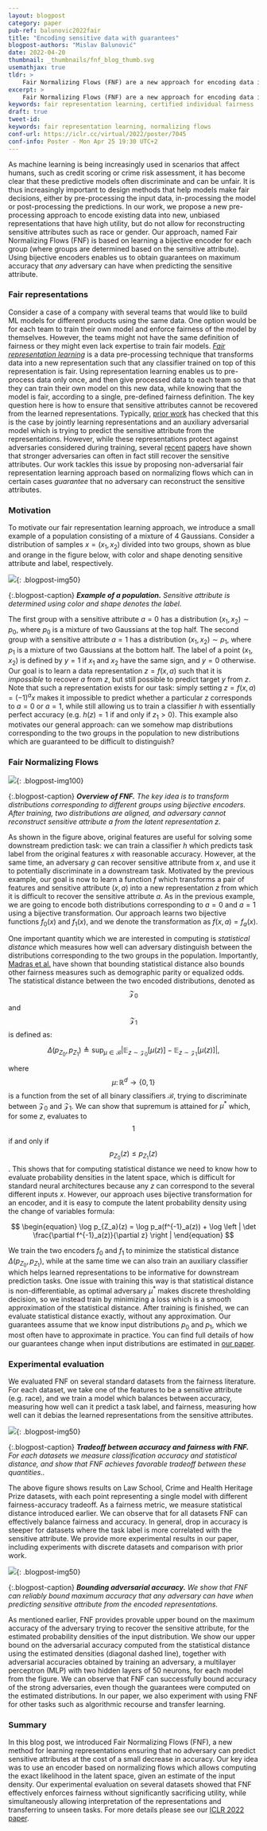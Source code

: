 ```yaml
---
layout: blogpost
category: paper
pub-ref: balunovic2022fair
title: "Encoding sensitive data with guarantees"
blogpost-authors: "Mislav Balunović" 
date: 2022-04-20
thumbnail: _thumbnails/fnf_blog_thumb.svg
usemathjax: true
tldr: >
    Fair Normalizing Flows (FNF) are a new approach for encoding data into a new representation in order to ensure fairness and utility in downstream tasks. In practical cases, when we can estimate the probability density of the inputs, FNF guarantees that adversary cannot recover the sensitive attribute from the learned representations. FNF addresses limitation of existing approaches for which stronger adversaries can still recover sensitive attributes. We show that FNF can effectively balance fairness and accuracy on a variety of relevant datasets.
excerpt: >
    Fair Normalizing Flows (FNF) are a new approach for encoding data into a new representation in order to ensure fairness and utility in downstream tasks.
keywords: fair representation learning, certified individual fairness
draft: true
tweet-id:
keywords: fair representation learning, normalizing flows
conf-url: https://iclr.cc/virtual/2022/poster/7045
conf-info: Poster - Mon Apr 25 19:30 UTC+2
---
```


As machine learning is being increasingly used in scenarios that affect humans, such as credit scoring or crime risk assessment, it has become clear that these predictive models often discriminate and can be unfair.
It is thus increasingly important to design methods that help models make fair decisions, either by pre-processing the input data, in-processing the model or post-processing the predictions.
In our work, we propose a new pre-processing approach to encode existing data into new, unbiased representations that have high utility, but do not allow for reconstructing sensitive attributes such as race or gender.
Our approach, named Fair Normalizing Flows (FNF) is based on learning a bijective encoder for each group (where groups are determined based on the sensitive attribute).
Using bijective encoders enables us to obtain guarantees on maximum accuracy that *any* adversary can have when predicting the sensitive attribute.


### Fair representations

Consider a case of a company with several teams that would like to build ML models for different products using the same data.
One option would be for each team to train their own model and enforce fairness of the model by themselves.
However, the teams might not have the same definition of fairness or they might even lack expertise to train fair models.
[*Fair representation learning*](https://sanmi.cs.illinois.edu/documents/Representation_Learning_Fairness_NeurIPS19_Tutorial.pdf) is a data pre-processing technique that transforms data into a new representation such that any classifier trained on top of this representation is fair.
Using representation learning enables us to pre-process data only once, and then give processed data to each team so that they can train their own model on this new data, while knowing that the model is fair, according to a single, pre-defined fairness definition. 
The key question here is how to ensure that sensitive attributes cannot be recovered from the learned representations.
Typically, [prior work](https://arxiv.org/abs/1802.06309) has checked that this is the case by jointly learning representations and an auxiliary adversarial model which is trying to predict the sensitive attribute from the representations.
However, while these representations protect against adversaries considered during training, several [recent](https://arxiv.org/abs/1808.06640) [papers](https://arxiv.org/abs/2101.04108) have shown that stronger adversaries can often in fact still recover the sensitive attributes.
Our work tackles this issue by proposing non-adversarial fair representation learning approach based on normalizing flows which can in certain cases *guarantee* that no adversary can reconstruct the sensitive attributes.

### Motivation


To motivate our fair representation learning approach, we introduce a small example of a population consisting of a mixture of 4 Gaussians.
Consider a distribution of samples $x = (x_1, x_2)$ divided into two groups, shown as blue and orange in the figure below, with color and shape denoting sensitive attribute and label, respectively.

![](/assets/blog/fnf/gauss.png){: .blogpost-img50}

{:.blogpost-caption}
***Example of a population.** Sensitive attribute is determined using color and shape denotes the label.*


The first group with a sensitive attribute $a = 0$ has a distribution $(x_1, x_2) \sim p_0$, where $p_0$ is a mixture of two Gaussians at the top half.
The second group with a sensitive attribute $a = 1$ has a distribution $(x_1, x_2) \sim p_1$, where $p_1$ is a mixture of two Gaussians at the bottom half.
The label of a point $(x_1, x_2)$ is defined by $y = 1$ if $x_1$ and $x_2$ have the same sign, and $y = 0$ otherwise.
Our goal is to learn a data representation $z = f(x, a)$ such that it is *impossible* to recover $a$ from $z$, but still possible to predict target $y$ from $z$.
Note that such a representation exists for our task: simply setting $z = f(x, a) = (-1)^ax$ makes it impossible to predict whether a particular $z$ corresponds to $a = 0$ or $a = 1$, while still allowing us to train a classifier $h$ with essentially perfect accuracy (e.g. $h(z) = 1$ if and only if $z_1 > 0$).
This example also motivates our general approach: can we somehow map distributions corresponding to the two groups in the population to new distributions which are guaranteed to be difficult to distinguish?


### Fair Normalizing Flows

![](/assets/blog/fnf/fnf_overview.png){: .blogpost-img100}

{:.blogpost-caption}
***Overview of FNF.** The key idea is to transform distributions corresponding to different groups using bijective encoders. After training, two distributions are aligned, and adversary cannot reconstruct sensitive attribute $a$ from the latent representation $z$.*

As shown in the figure above, original features are useful for solving some downstream prediction task: we can train a classifier $h$ which predicts task label from the original features $x$ with reasonable accuracy.
However, at the same time, an adversary $g$ can recover sensitive attribute from $x$, and use it to potentially discriminate in a downstream task.
Motivated by the previous example, our goal is now to learn a function $f$ which transforms a pair of features and sensitive attribute $(x, a)$ into a new representation $z$ from which it is difficult to recover the sensitive attribute $a$.
As in the previous example, we are going to encode both distributions corresponding to $a = 0$ and $a = 1$ using a bijective transformation.
Our approach learns two bijective functions $f_0(x)$ and $f_1(x)$, and we denote the transformation as $f(x, a) = f_a(x)$.

One important quantity which we are interested in computing is *statistical distance* which measures how well can adversary distinguish between the distributions corresponding to the two groups in the population.
Importantly, [Madras et al.](https://arxiv.org/abs/1802.06309) have shown that bounding statistical distance also bounds other fairness measures such as demographic parity or equalized odds.
The statistical distance between the two encoded distributions, denoted as $$\mathcal{Z}_0$$ and $$\mathcal{Z}_1$$ is defined as:

$$
\begin{equation}
    \Delta(p_{Z_0}, p_{Z_1}) \triangleq \sup_{\mu \in \mathcal{B}}  \lvert \mathbb{E}_{z \sim \mathcal{Z}_0} [\mu(z)] - \mathbb{E}_{z \sim \mathcal{Z}_1} [\mu(z)] \rvert,
\end{equation}
$$

where $$\mu\colon \mathbb{R}^d \rightarrow \{0, 1\}$$ is a function from the set of all binary classifiers $\mathcal{B}$, trying to discriminate between $\mathcal{Z}_0$ and $\mathcal{Z}_1$.
We can show that supremum is attained for $\mu^*$ which, for some $z$, evaluates to $$1$$ if and only if $$p_{Z_0}(z) \leq p_{Z_1}(z)$$.
This shows that for computing statistical distance we need to know how to evaluate probability densities in the latent space, which is difficult for standard neural architectures
because any $z$ can correspond to the several different inputs $x$.
However, our approach uses bijective transformation for an encoder, and it is easy to compute the latent probability density using the change of variables formula:

$$
\begin{equation}
  \log p_{Z_a}(z) = \log p_a(f^{-1}_a(z)) + \log \left | \det \frac{\partial f^{-1}_a(z)}{\partial z} \right |
\end{equation}
$$

We train the two encoders $f_0$ and $f_1$ to minimize the statistical distance $\Delta(p_{Z_0}, p_{Z_1})$, while at the same time we can also train an auxiliary classifier which helps learned representations to be informative for downstream prediction tasks.
One issue with training this way is that statistical distance is non-differentiable, as optimal adversary $\mu^*$ makes discrete thresholding decision, so we instead train by minimizing a loss which is a smooth approximation of the statistical distance.
After training is finished, we can evaluate statistical distance exactly, without any approximation.
Our guarantees assume that we know input distributions $p_0$ and $p_1$, which we most often have to approximate in practice.
You can find full details of how our guarantees change when input distributions are estimated in [our paper](https://arxiv.org/abs/2106.05937).


### Experimental evaluation

We evaluated FNF on several standard datasets from the fairness literature.
For each dataset, we take one of the features to be a sensitive attribute (e.g. race), and we train a model which balances between accuracy, measuring how well can it predict a task label, and fairness, measuring
how well can it debias the learned representations from the sensitive attributes.

![](/assets/blog/fnf/fnf_cont_results.png){: .blogpost-img50}

{:.blogpost-caption}
***Tradeoff between accuracy and fairness with FNF.** For each datasets we measure classification accuracy and statistical distance, and show that FNF achieves favorable tradeoff between these quantities..*

The above figure shows results on Law School, Crime and Health Heritage Prize datasets, with each point representing a single model with different fairness-accuracy tradeoff.
As a fairness metric, we measure statistical distance introduced earlier.
We can observe that for all datasets FNF can effectively balance fairness and accuracy.
In general, drop in accuracy is steeper for datasets where the task label is more correlated with the sensitive attribute.
We provide more experimental results in our paper, including experiments with discrete datasets and comparison with prior work.

![](/assets/blog/fnf/fnf_bound.png){: .blogpost-img50}

{:.blogpost-caption}
***Bounding adversarial accuracy.** We show that FNF can reliably bound maximum accuracy that any adversary can have when predicting sensitive attribute from the encoded representations.*

As mentioned earlier, FNF provides provable upper bound on the maximum accuracy of the adversary trying to recover the sensitive attribute, for the estimated probability densities of the input distribution.
We show our upper bound on the adversarial accuracy computed from the statistical distance using the estimated densities (diagonal dashed line), together with adversarial accuracies obtained by training an adversary, a multilayer perceptron (MLP) with two hidden layers of 50 neurons, for each model from the figure.
We can observe that FNF can successfully bound accuracy of the strong adversaries, even though the guarantees were computed on the estimated distributions.
In our paper, we also experiment with using FNF for other tasks such as algorithmic recourse and transfer learning.


### Summary

In this blog post, we introduced Fair Normalizing Flows (FNF), a new method for learning representations ensuring that no adversary can predict sensitive attributes at the cost of a small decrease in accuracy.
Our key idea was to use an encoder based on normalizing flows which allows computing the exact likelihood in the latent space, given an estimate of the input density.
Our experimental evaluation on several datasets showed that FNF effectively enforces fairness without significantly sacrificing utility, while simultaneously allowing interpretation of the representations and transferring to unseen tasks.
For more details please see our [ICLR 2022 paper](https://arxiv.org/abs/2106.05937).


